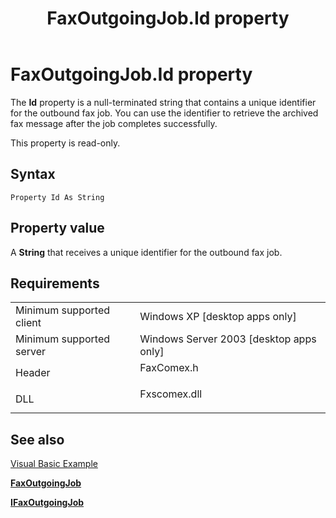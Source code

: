 ﻿---
Description: 'The Id property is a null-terminated string that contains a unique identifier for the outbound fax job. You can use the identifier to retrieve the archived fax message after the job completes successfully.'
ms.assetid: '668e96c6-679e-42cf-b444-eda1586e3b53'
title: 'FaxOutgoingJob.Id property'
---

# FaxOutgoingJob.Id property

The **Id** property is a null-terminated string that contains a unique identifier for the outbound fax job. You can use the identifier to retrieve the archived fax message after the job completes successfully.

This property is read-only.

## Syntax


```VB
Property Id As String
```



## Property value

A **String** that receives a unique identifier for the outbound fax job.

## Requirements



|                                     |                                                                                         |
|-------------------------------------|-----------------------------------------------------------------------------------------|
| Minimum supported client<br/> | Windows XP \[desktop apps only\]<br/>                                             |
| Minimum supported server<br/> | Windows Server 2003 \[desktop apps only\]<br/>                                    |
| Header<br/>                   | <dl> <dt>FaxComex.h</dt> </dl>   |
| DLL<br/>                      | <dl> <dt>Fxscomex.dll</dt> </dl> |



## See also

<dl> <dt>

[Visual Basic Example](-mfax-managing-outgoing-jobs.md)
</dt> <dt>

[**FaxOutgoingJob**](-mfax-faxoutgoingjob.md)
</dt> <dt>

[**IFaxOutgoingJob**](-mfax-faxoutgoingjob-cpp.md)
</dt> </dl>

 

 




